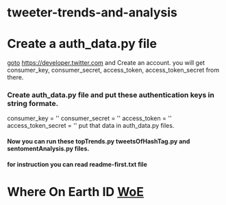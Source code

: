 # tweeter-trends-and-analysis

# Create a auth_data.py file

[goto](https://developer.twitter.com) https://developer.twitter.com
and Create an account. you will get
consumer_key,
consumer_secret,
access_token,
access_token_secret from there.

### Create auth_data.py file and put these authentication keys in string formate.

consumer_key = ''
consumer_secret = ''
access_token = ''
access_token_secret = ''
put that data in auth_data.py files.

#### Now you can run these topTrends.py tweetsOfHashTag.py and sentomentAnalysis.py files.

#### for instruction you can read readme-first.txt file

# Where On Earth ID [WoE](https://www.findmecity.com/)
